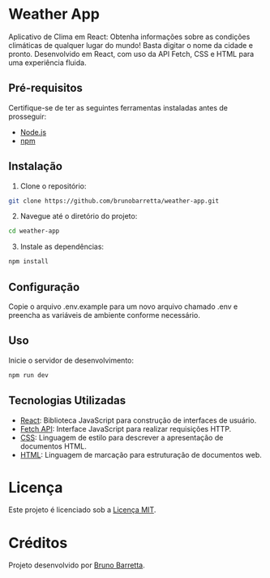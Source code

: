# Weather App

Aplicativo de Clima em React: Obtenha informações sobre as condições climáticas de qualquer lugar do mundo! Basta digitar o nome da cidade e pronto. Desenvolvido em React, com uso da API Fetch, CSS e HTML para uma experiência fluida.

## Pré-requisitos

Certifique-se de ter as seguintes ferramentas instaladas antes de prosseguir:

- [Node.js](https://nodejs.org/)
- [npm](https://www.npmjs.com/)

## Instalação

1. Clone o repositório:

```bash
git clone https://github.com/brunobarretta/weather-app.git
```


2. Navegue até o diretório do projeto:

```bash
cd weather-app
```

3. Instale as dependências:

```bash
npm install
```

## Configuração

Copie o arquivo .env.example para um novo arquivo chamado .env e preencha as variáveis de ambiente conforme necessário.

## Uso

Inicie o servidor de desenvolvimento:

```bash
npm run dev
```

## Tecnologias Utilizadas

- [React](https://reactjs.org/): Biblioteca JavaScript para construção de interfaces de usuário.
- [Fetch API](https://developer.mozilla.org/en-US/docs/Web/API/Fetch_API): Interface JavaScript para realizar requisições HTTP.
- [CSS](https://developer.mozilla.org/en-US/docs/Web/CSS): Linguagem de estilo para descrever a apresentação de documentos HTML.
- [HTML](https://developer.mozilla.org/en-US/docs/Web/HTML): Linguagem de marcação para estruturação de documentos web.

# Licença

Este projeto é licenciado sob a [Licença MIT](LICENSE).

# Créditos

Projeto desenvolvido por [Bruno Barretta](https://github.com/brunobarretta).
